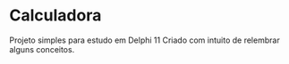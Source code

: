 # Calculadora
Projeto simples para estudo em Delphi 11
Criado com intuito de relembrar alguns conceitos.
